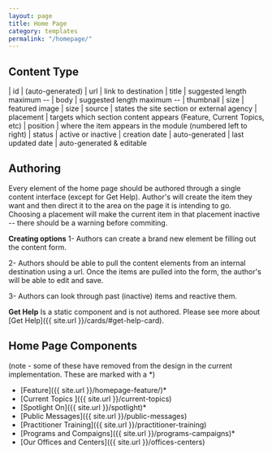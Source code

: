 ```yaml
---
layout: page
title: Home Page
category: templates
permalink: "/homepage/"
---
```



## Content Type
| id | (auto-generated)
| url | link to destination
| title | suggested length maximum --
| body | suggested length maximum --
| thumbnail | size
| featured image | size
| source | states the site section or external agency
| placement | targets which section content appears (Feature, Current Topics, etc)
| position | where the item appears in the module (numbered left to right)
| status | active or inactive
| creation date | auto-generated
| last updated date | auto-generated & editable

## Authoring
Every element of the home page should be authored through a single content interface (except for Get Help). Author's will create the item they want and then direct it to the area on the page it is intending to go. Choosing a placement will make the current item in that placement inactive -- there should be a warning before commiting.

**Creating options**
1- Authors can create a brand new element be filling out the content form.

2- Authors should be able to pull the content elements from an internal destination using a url. Once the items are pulled into the form, the author's will be able to edit and save.

3- Authors can look through past (inactive) items and reactive them.


**Get Help**
Is a static component and is not authored. Please see more about [Get Help]({{ site.url }}/cards/#get-help-card).


## Home Page Components
(note - some of these have removed from the design in the current implementation. These are marked with a *)
- [Feature]({{ site.url }}/homepage-feature/)*
- [Current Topics ]({{ site.url }}/current-topics)
- [Spotlight On]({{ site.url }}/spotlight)*
- [Public Messages]({{ site.url }}/public-messages)
- [Practitioner Training]({{ site.url }}/practitioner-training)
- [Programs and Compaigns]({{ site.url }}/programs-campaigns)*
- [Our Offices and Centers]({{ site.url }}/offices-centers)